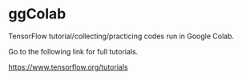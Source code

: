 # ggColab

TensorFlow tutorial/collecting/practicing codes run in Google Colab.

Go to the following link for full tutorials.

https://www.tensorflow.org/tutorials
